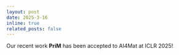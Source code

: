 ```yaml
---
layout: post
date: 2025-3-16
inline: true
related_posts: false
---
```


Our recent work **PriM** has been accepted to AI4Mat at ICLR 2025! 
